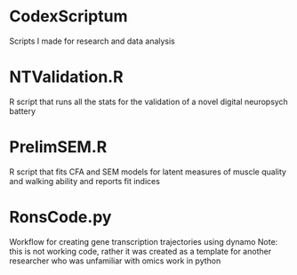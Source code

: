 # CodexScriptum
Scripts I made for research and data analysis

# NTValidation.R 
R script that runs all the stats for the validation of a novel digital neuropsych battery 

# PrelimSEM.R 
R script that fits CFA and SEM models for latent measures of muscle quality and walking ability and reports fit indices 

# RonsCode.py 
Workflow for creating gene transcription trajectories using dynamo 
Note: this is not working code, rather it was created as a template for another researcher who was unfamiliar with omics work in python 
